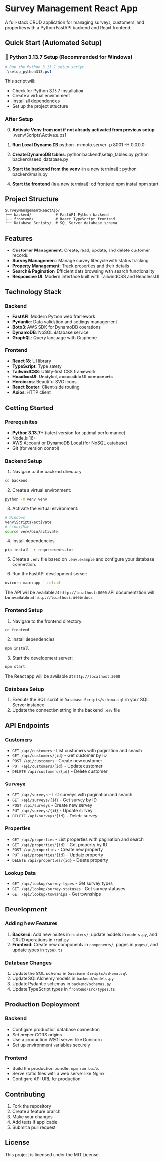 # Survey Management React App

A full-stack CRUD application for managing surveys, customers, and properties with a Python FastAPI backend and React frontend.

## Quick Start (Automated Setup)

### 🚀 Python 3.13.7 Setup (Recommended for Windows)
```powershell
# Run the Python 3.13.7 setup script
.\setup_python313.ps1
```

This script will:
- Check for Python 3.13.7 installation
- Create a virtual environment
- Install all dependencies
- Set up the project structure

### After Setup
0. **Activate Venv from root if not already activated from previous setup**
   .\venv\Scripts\Activate.ps1

1. **Run Local Dynamo DB** 
   python -m moto.server -p 8001 -H 0.0.0.0

2. **Create DynamoDB tables**:
   python backend\setup_tables.py
   python backend\seed_database.py

3. **Start the backend from the venv** (in a new terminal)::
   python backend\main.py

4. **Start the frontend** (in a new terminal):
   cd frontend
   npm install
   npm start

## Project Structure

```
SurveyManagementReactApp/
├── backend/           # FastAPI Python backend
├── frontend/          # React TypeScript frontend
└── Database Scripts/  # SQL Server database schema
```

## Features

- **Customer Management**: Create, read, update, and delete customer records
- **Survey Management**: Manage survey lifecycle with status tracking
- **Property Management**: Track properties and their details
- **Search & Pagination**: Efficient data browsing with search functionality
- **Responsive UI**: Modern interface built with TailwindCSS and HeadlessUI

## Technology Stack

### Backend
- **FastAPI**: Modern Python web framework
- **Pydantic**: Data validation and settings management
- **Boto3**: AWS SDK for DynamoDB operations
- **DynamoDB**: NoSQL database service
- **GraphQL**: Query language with Graphene

### Frontend
- **React 18**: UI library
- **TypeScript**: Type safety
- **TailwindCSS**: Utility-first CSS framework
- **HeadlessUI**: Unstyled, accessible UI components
- **Heroicons**: Beautiful SVG icons
- **React Router**: Client-side routing
- **Axios**: HTTP client

## Getting Started

### Prerequisites
- **Python 3.13.7+** (latest version for optimal performance)
- Node.js 16+
- AWS Account or DynamoDB Local (for NoSQL database)
- Git (for version control)

### Backend Setup

1. Navigate to the backend directory:
```bash
cd backend
```

2. Create a virtual environment:
```bash
python -m venv venv
```

3. Activate the virtual environment:
```bash
# Windows
venv\Scripts\activate
# Linux/Mac
source venv/bin/activate
```

4. Install dependencies:
```bash
pip install -r requirements.txt
```

5. Create a `.env` file based on `.env.example` and configure your database connection.

6. Run the FastAPI development server:
```bash
uvicorn main:app --reload
```

The API will be available at `http://localhost:8000`
API documentation will be available at `http://localhost:8000/docs`

### Frontend Setup

1. Navigate to the frontend directory:
```bash
cd frontend
```

2. Install dependencies:
```bash
npm install
```

3. Start the development server:
```bash
npm start
```

The React app will be available at `http://localhost:3000`

### Database Setup

1. Execute the SQL script in `Database Scripts/schema.sql` in your SQL Server instance
2. Update the connection string in the backend `.env` file

## API Endpoints

### Customers
- `GET /api/customers` - List customers with pagination and search
- `GET /api/customers/{id}` - Get customer by ID
- `POST /api/customers` - Create new customer
- `PUT /api/customers/{id}` - Update customer
- `DELETE /api/customers/{id}` - Delete customer

### Surveys
- `GET /api/surveys` - List surveys with pagination and search
- `GET /api/surveys/{id}` - Get survey by ID
- `POST /api/surveys` - Create new survey
- `PUT /api/surveys/{id}` - Update survey
- `DELETE /api/surveys/{id}` - Delete survey

### Properties
- `GET /api/properties` - List properties with pagination and search
- `GET /api/properties/{id}` - Get property by ID
- `POST /api/properties` - Create new property
- `PUT /api/properties/{id}` - Update property
- `DELETE /api/properties/{id}` - Delete property

### Lookup Data
- `GET /api/lookup/survey-types` - Get survey types
- `GET /api/lookup/survey-statuses` - Get survey statuses
- `GET /api/lookup/townships` - Get townships

## Development

### Adding New Features

1. **Backend**: Add new routes in `routers/`, update models in `models.py`, and CRUD operations in `crud.py`
2. **Frontend**: Create new components in `components/`, pages in `pages/`, and update types in `types.ts`

### Database Changes

1. Update the SQL schema in `Database Scripts/schema.sql`
2. Update SQLAlchemy models in `backend/models.py`
3. Update Pydantic schemas in `backend/schemas.py`
4. Update TypeScript types in `frontend/src/types.ts`

## Production Deployment

### Backend
- Configure production database connection
- Set proper CORS origins
- Use a production WSGI server like Gunicorn
- Set up environment variables securely

### Frontend
- Build the production bundle: `npm run build`
- Serve static files with a web server like Nginx
- Configure API URL for production

## Contributing

1. Fork the repository
2. Create a feature branch
3. Make your changes
4. Add tests if applicable
5. Submit a pull request

## License

This project is licensed under the MIT License.

